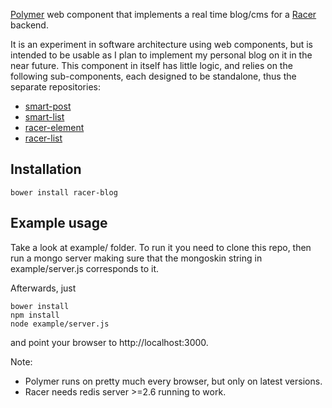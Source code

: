 [Polymer](http://www.polymer-project.org/) web component that implements a real time blog/cms for a [Racer](https://github.com/codeparty/racer) backend.

It is an experiment in software architecture using web components, but is intended to be usable as I plan to implement my personal blog on it in the near future.
This component in itself has little logic, and relies on the following sub-components, each designed to be standalone, thus the separate repositories:

- [smart-post](http://github.com/jpka/smart-post)
- [smart-list](http://github.com/jpka/smart-list)
- [racer-element](http://github.com/jpka/racer-element)
- [racer-list](http://github.com/jpka/racer-list)

## Installation

```
bower install racer-blog
```

## Example usage

Take a look at example/ folder. 
To run it you need to clone this repo, then run a mongo server making sure that the mongoskin string in example/server.js corresponds to it.

Afterwards, just

```
bower install
npm install
node example/server.js
```

and point your browser to http://localhost:3000.

Note:
  - Polymer runs on pretty much every browser, but only on latest versions.
  - Racer needs redis server >=2.6 running to work.
